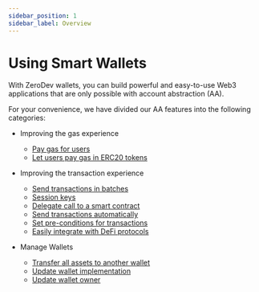 ```yaml
---
sidebar_position: 1
sidebar_label: Overview
---
```


# Using Smart Wallets

With ZeroDev wallets, you can build powerful and easy-to-use Web3 applications that are only possible with account abstraction (AA).

For your convenience, we have divided our AA features into the following categories:

- Improving the gas experience
  - [Pay gas for users](/use-wallets/pay-gas-for-users)
  - [Let users pay gas in ERC20 tokens](/use-wallets/pay-gas-in-erc20)

- Improving the transaction experience
  - [Send transactions in batches](/use-wallets/batch-transactions)
  - [Session keys](/use-wallets/use-session-keys)
  - [Delegate call to a smart contract](/use-wallets/advanced/delegate-call)
  - [Send transactions automatically](/use-wallets/advanced/send-transactions-for-users)
  - [Set pre-conditions for transactions](/use-wallets/advanced/set-transaction-guards)
  - [Easily integrate with DeFi protocols](/use-wallets/advanced/integrate-defi)

- Manage Wallets
  - [Transfer all assets to another wallet](/use-wallets/transfer-all-assets)
  - [Update wallet implementation](/use-wallets/advanced/update-wallet-implementation)
  - [Update wallet owner](/use-wallets/advanced/update-wallet-owner)
